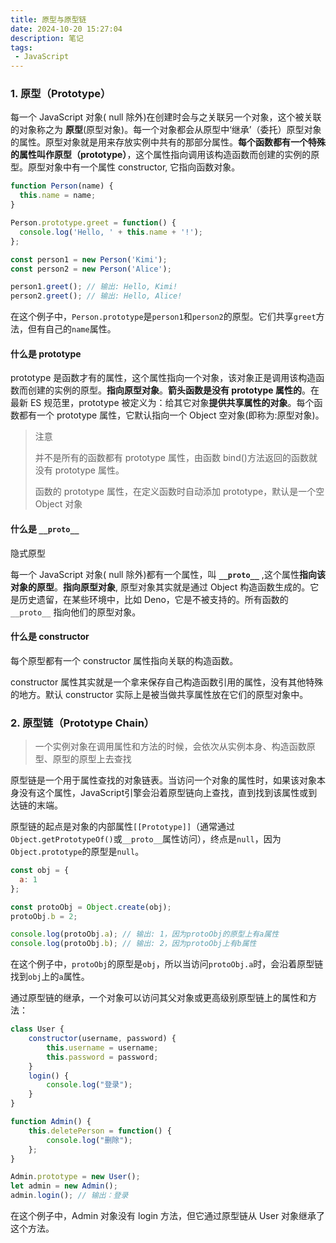 ```yaml
---
title: 原型与原型链
date: 2024-10-20 15:27:04
description: 笔记
tags:
 - JavaScript
---
```


### 1. 原型（Prototype）

每一个 JavaScript 对象( null 除外)在创建时会与之关联另一个对象，这个被关联的对象称之为 **原型**(原型对象)。每一个对象都会从原型中‘继承’（委托）原型对象的属性。原型对象就是用来存放实例中共有的那部分属性。**每个函数都有一个特殊的属性叫作原型（prototype）**，这个属性指向调用该构造函数而创建的实例的原型。原型对象中有一个属性 constructor, 它指向函数对象。

```javascript
function Person(name) {
  this.name = name;
}

Person.prototype.greet = function() {
  console.log('Hello, ' + this.name + '!');
};

const person1 = new Person('Kimi');
const person2 = new Person('Alice');

person1.greet(); // 输出: Hello, Kimi!
person2.greet(); // 输出: Hello, Alice!
```

在这个例子中，`Person.prototype`是`person1`和`person2`的原型。它们共享`greet`方法，但有自己的`name`属性。

#### 什么是 prototype

prototype 是函数才有的属性，这个属性指向一个对象，该对象正是调用该构造函数而创建的实例的原型。**指向原型对象**。**箭头函数是没有 prototype 属性的**。在最新 ES 规范里，prototype 被定义为：给其它对象**提供共享属性的对象**。每个函数都有一个 prototype 属性，它默认指向一个 Object 空对象(即称为:原型对象)。

> 注意
>
> 并不是所有的函数都有 prototype 属性，由函数 bind()方法返回的函数就没有 prototype 属性。
>
> 函数的 prototype 属性，在定义函数时自动添加 prototype，默认是一个空 Object 对象

#### 什么是 `__proto__`

隐式原型

每一个 JavaScript 对象( null 除外)都有一个属性，叫 **`__proto__`** ,这个属性**指向该对象的原型**。**指向原型对象**, 原型对象其实就是通过 Object 构造函数生成的。它是历史遗留，在某些环境中，比如 Deno，它是不被支持的。所有函数的 `__proto__` 指向他们的原型对象。

#### 什么是 constructor

每个原型都有一个 constructor 属性指向关联的构造函数。

constructor 属性其实就是一个拿来保存自己构造函数引用的属性，没有其他特殊的地方。默认 constructor 实际上是被当做共享属性放在它们的原型对象中。

### 2. 原型链（Prototype Chain）

> 一个实例对象在调用属性和方法的时候，会依次从实例本身、构造函数原型、原型的原型上去查找

原型链是一个用于属性查找的对象链表。当访问一个对象的属性时，如果该对象本身没有这个属性，JavaScript引擎会沿着原型链向上查找，直到找到该属性或到达链的末端。

原型链的起点是对象的内部属性`[[Prototype]]`（通常通过`Object.getPrototypeOf()`或`__proto__`属性访问），终点是`null`，因为`Object.prototype`的原型是`null`。

```javascript
const obj = {
  a: 1
};

const protoObj = Object.create(obj);
protoObj.b = 2;

console.log(protoObj.a); // 输出: 1，因为protoObj的原型上有a属性
console.log(protoObj.b); // 输出: 2，因为protoObj上有b属性
```

在这个例子中，`protoObj`的原型是`obj`，所以当访问`protoObj.a`时，会沿着原型链找到`obj`上的`a`属性。

通过原型链的继承，一个对象可以访问其父对象或更高级别原型链上的属性和方法：

```js
class User {
    constructor(username, password) {
        this.username = username;
        this.password = password;
    }
    login() {
        console.log("登录");
    }
}

function Admin() {
    this.deletePerson = function() {
        console.log("删除");
    };
}

Admin.prototype = new User();
let admin = new Admin();
admin.login(); // 输出：登录
```

在这个例子中，Admin 对象没有 login 方法，但它通过原型链从 User 对象继承了这个方法。

